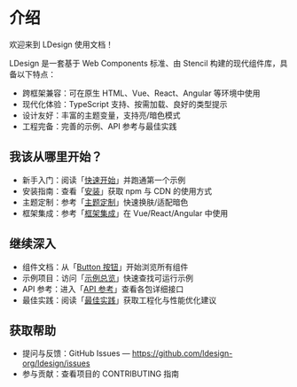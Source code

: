 # 介绍

欢迎来到 LDesign 使用文档！

LDesign 是一套基于 Web Components 标准、由 Stencil 构建的现代组件库，具备以下特点：

- 跨框架兼容：可在原生 HTML、Vue、React、Angular 等环境中使用
- 现代化体验：TypeScript 支持、按需加载、良好的类型提示
- 设计友好：丰富的主题变量，支持亮/暗色模式
- 工程完备：完善的示例、API 参考与最佳实践

## 我该从哪里开始？

- 新手入门：阅读「[快速开始](./getting-started)」并跑通第一个示例
- 安装指南：查看「[安装](./installation)」获取 npm 与 CDN 的使用方式
- 主题定制：参考「[主题定制](./theming)」快速换肤/适配暗色
- 框架集成：参考「[框架集成](./framework-integration)」在 Vue/React/Angular 中使用

## 继续深入

- 组件文档：从「[Button 按钮](/components/button)」开始浏览所有组件
- 示例项目：访问「[示例总览](/examples/)」快速查找可运行示例
- API 参考：进入「[API 参考](/api/)」查看各包详细接口
- 最佳实践：阅读「[最佳实践](/best-practices/)」获取工程化与性能优化建议

## 获取帮助

- 提问与反馈：GitHub Issues — https://github.com/ldesign-org/ldesign/issues
- 参与贡献：查看项目的 CONTRIBUTING 指南

